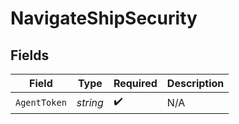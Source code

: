 # NavigateShipSecurity


## Fields

| Field              | Type               | Required           | Description        |
| ------------------ | ------------------ | ------------------ | ------------------ |
| `AgentToken`       | *string*           | :heavy_check_mark: | N/A                |